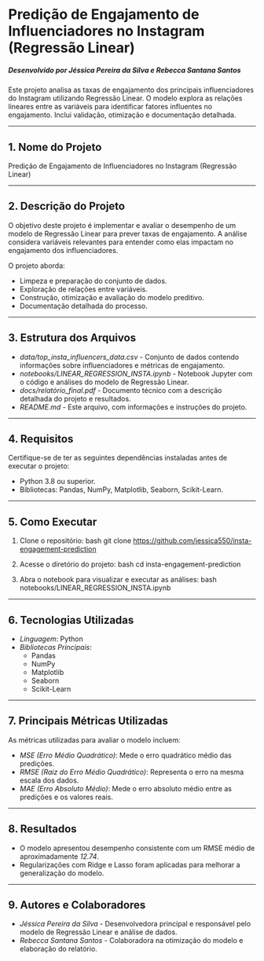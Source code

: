 # Predição de Engajamento de Influenciadores no Instagram (Regressão Linear)

##### Desenvolvido por Jéssica Pereira da Silva e Rebecca Santana Santos

Este projeto analisa as taxas de engajamento dos principais influenciadores do Instagram utilizando Regressão Linear. O modelo explora as relações lineares entre as variáveis para identificar fatores influentes no engajamento. Inclui validação, otimização e documentação detalhada.

---

## 1. Nome do Projeto
Predição de Engajamento de Influenciadores no Instagram (Regressão Linear)

---

## 2. Descrição do Projeto
O objetivo deste projeto é implementar e avaliar o desempenho de um modelo de Regressão Linear para prever taxas de engajamento. A análise considera variáveis relevantes para entender como elas impactam no engajamento dos influenciadores.

O projeto aborda:
- Limpeza e preparação do conjunto de dados.
- Exploração de relações entre variáveis.
- Construção, otimização e avaliação do modelo preditivo.
- Documentação detalhada do processo.

---

## 3. Estrutura dos Arquivos
- *data/top_insta_influencers_data.csv* - Conjunto de dados contendo informações sobre influenciadores e métricas de engajamento.
- *notebooks/LINEAR_REGRESSION_INSTA.ipynb* - Notebook Jupyter com o código e análises do modelo de Regressão Linear.
- *docs/relatório_final.pdf* - Documento técnico com a descrição detalhada do projeto e resultados.
- *README.md* - Este arquivo, com informações e instruções do projeto.

---

## 4. Requisitos
Certifique-se de ter as seguintes dependências instaladas antes de executar o projeto:
- Python 3.8 ou superior.
- Bibliotecas: Pandas, NumPy, Matplotlib, Seaborn, Scikit-Learn.

---

## 5. Como Executar
1. Clone o repositório:
   bash
   git clone https://github.com/jessica550/insta-engagement-prediction
   
   
2. Acesse o diretório do projeto:
   bash
   cd insta-engagement-prediction
   
   
3. Abra o notebook para visualizar e executar as análises:
   bash
   notebooks/LINEAR_REGRESSION_INSTA.ipynb
   

---

## 6. Tecnologias Utilizadas
- *Linguagem*: Python
- *Bibliotecas Principais*:
  - Pandas
  - NumPy
  - Matplotlib
  - Seaborn
  - Scikit-Learn

---

## 7. Principais Métricas Utilizadas
As métricas utilizadas para avaliar o modelo incluem:
- *MSE (Erro Médio Quadrático)*: Mede o erro quadrático médio das predições.
- *RMSE (Raiz do Erro Médio Quadrático)*: Representa o erro na mesma escala dos dados.
- *MAE (Erro Absoluto Médio)*: Mede o erro absoluto médio entre as predições e os valores reais.

---

## 8. Resultados
- O modelo apresentou desempenho consistente com um RMSE médio de aproximadamente *12.74*.
- Regularizações com Ridge e Lasso foram aplicadas para melhorar a generalização do modelo.

---

## 9. Autores e Colaboradores
- *Jéssica Pereira da Silva* - Desenvolvedora principal e responsável pelo modelo de Regressão Linear e análise de dados.
- *Rebecca Santana Santos* - Colaboradora na otimização do modelo e elaboração do relatório.